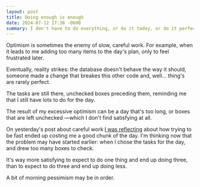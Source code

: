 ```yaml
---
layout: post
title: Doing enough is enough
date: 2024-07-12 17:38 -0600
summary: I don't have to do everything, or do it today, or do it perfectly.
---
```


Optimism is sometimes the enemy of slow, careful work. For example, when it leads to me adding too many items to the day's plan, only to feel frustrated later.

Eventually, reality strikes: the database doesn't behave the way it should, someone made a change that breakes this other code and, well... thing's are rarely perfect.

The tasks are still there, unchecked boxes preceding them, reminding me that I still have lots to do for the day.

The result of my excessive optimism can be a day that's too long, or boxes that are left unchecked —which I don't find satisfying at all.

On yesterday's post about careful work [I was reflecting](/2024/07/11/careful-work-is-faster/) about how trying to be fast ended up costing me a good chunk of the day. I'm thinking now that the problem may have started earlier: when I chose the tasks for the day, and drew too many boxes to check.

It's way more satisfying to expect to do one thing and end up doing three, than to expect to do three and end up doing less.

A bit of morning pessimism may be in order.
